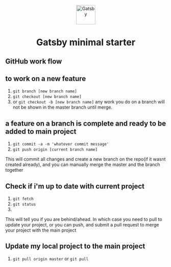 <p align="center">
  <a href="https://www.gatsbyjs.com/?utm_source=starter&utm_medium=readme&utm_campaign=minimal-starter">
    <img alt="Gatsby" src="https://www.gatsbyjs.com/Gatsby-Monogram.svg" width="60" />
  </a>
</p>
<h1 align="center">
  Gatsby minimal starter
</h1>

## GitHub work flow


## to work on a new feature
1. ```git branch [new branch name]```
2. ```git checkout [new branch name]```
3. or ```git checkout -b [new branch name]```
any work you do on a branch will not be shown in the master branch until merge.

## a feature on a branch is complete and ready to be added to main project
1. ```git commit -a -m 'whatever commit message'```
2. ```git push origin [current branch name]```

This will commit all changes and create a new branch on the repo(if it wasnt created already), and you can manually merge the master and the branch together
## Check if i'm up to date with current project
1. ```git fetch```
2. ```git status```
3. 
This will tell you if you are behind/ahead. In which case you need to pull to update your project, or you can push, and submit a pull request to merge your project with the main project

## Update my local project to the main project
1. ```git pull origin master```
or ```git pull```
## 
